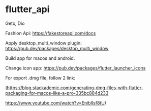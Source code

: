 # flutter_api

Getx, Dio

Fashion Api: https://fakestoreapi.com/docs

Apply desktop_multi_window plugin: https://pub.dev/packages/desktop_multi_window

Build app for macos and android.

Change icon app: https://pub.dev/packages/flutter_launcher_icons

For export .dmg file, follow 2 link:

(https://blog.stackademic.com/generating-dmg-files-with-flutter-packaging-for-macos-like-a-pro-335bc884d233

https://www.youtube.com/watch?v=EniblIsf8tU)
